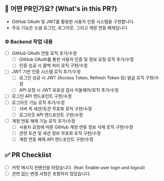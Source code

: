 ## 🧐 어떤 PR인가요? (What's in this PR?)

- GitHub OAuth 및 JWT를 활용한 사용자 인증 시스템을 구현합니다.
- 주요 기능은 소셜 로그인, 로그아웃, 그리고 계정 연동 해제입니다.

### ⚙️ Backend 작업 내용
-   [ ] GitHub OAuth 연동 로직 추가/수정
    -   [ ] GitHub OAuth를 통한 사용자 인증 및 정보 요청 로직 추가/수정
    -   [ ] 인증 성공 시 콜백 처리 로직 구현/수정
-   [ ] JWT 기반 인증 시스템 로직 추가/수정
    -   [ ] 로그인 성공 시 JWT (Access Token, Refresh Token 등) 발급 로직 구현/수정
    -   [ ] API 요청 시 JWT 유효성 검사 미들웨어/로직 추가/수정
-   [ ] 로그인 API 엔드포인트 구현/수정
-   [ ] 로그아웃 기능 로직 추가/수정
    -   [ ] 서버 측 세션/토큰 무효화 로직 구현/수정
    -   [ ] 로그아웃 API 엔드포인트 구현/수정
-   [ ] 계정 연동 해제 기능 로직 추가/수정
    -   [ ] 사용자 요청에 따른 GitHub 계정 연동 정보 삭제 로직 구현/수정
    -   [ ] 관련 토큰 및 세션 정보 무효화 로직 구현/수정
    -   [ ] 계정 연동 해제 API 엔드포인트 구현/수정

## ✅ PR Checklist

- [ ] 커밋 메시지 컨벤션을 따랐습니다. (feat: Enable user login and logout)
- [ ] 관련 없는 변경 사항은 포함하지 않았습니다.
